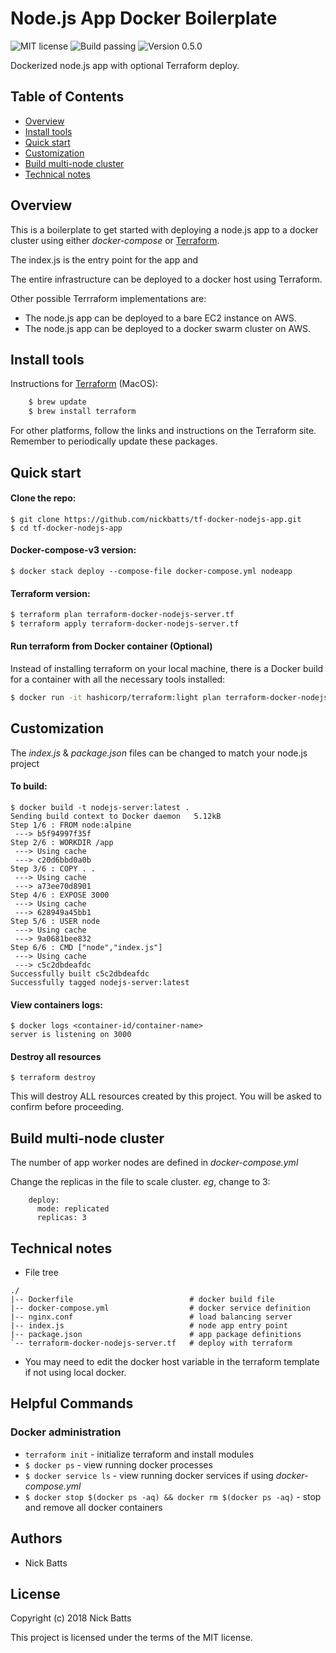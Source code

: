 # Node.js App Docker Boilerplate

![MIT license](https://img.shields.io/apm/l/vim-mode.svg "MIT license")
![Build passing](https://img.shields.io/circleci/project/github/badges/shields.svg "Build passing")
![Version 0.5.0](https://img.shields.io/badge/release-0.5.0-yellow.svg "Version 0.5.0")

Dockerized node.js app with optional Terraform deploy.

## Table of Contents

- [Overview](#overview)
- [Install tools](#install-tools)
- [Quick start](#quick-start)
- [Customization](#customization)
- [Build multi-node cluster](#build-multi-node-cluster)
- [Technical notes](#technical-notes)

## Overview

This is a boilerplate to get started with deploying a node.js app to a docker cluster using either _docker-compose_ or [Terraform](https://www.terraform.io/intro/index.html).

The index.js is the entry point for the app and 

The entire infrastructure can be deployed to a docker host using Terraform.

Other possible Terrraform implementations are:
* The node.js app can be deployed to a bare EC2 instance on AWS.
* The node.js app can be deployed to a docker swarm cluster on AWS.


## Install tools

Instructions for [Terraform](http://www.terraform.io/downloads.html) (MacOS):

```bash
    $ brew update
    $ brew install terraform
```

For other platforms, follow the links and instructions on the Terraform site. Remember to periodically update these packages. 

## Quick start

#### Clone the repo:
```
$ git clone https://github.com/nickbatts/tf-docker-nodejs-app.git
$ cd tf-docker-nodejs-app
```
#### Docker-compose-v3 version:
```
$ docker stack deploy --compose-file docker-compose.yml nodeapp 
```
#### Terraform version:
```bash
$ terraform plan terraform-docker-nodejs-server.tf
$ terraform apply terraform-docker-nodejs-server.tf
```

#### Run terraform from Docker container (Optional)
Instead of installing terraform on your local machine,
there is a Docker build for a container with all the necessary tools installed:
```bash
$ docker run -it hashicorp/terraform:light plan terraform-docker-nodejs-server.tf
```

## Customization
  
The _index.js_ & _package.json_ files can be changed to match your node.js project

#### To build:
```
$ docker build -t nodejs-server:latest .
Sending build context to Docker daemon   5.12kB
Step 1/6 : FROM node:alpine
 ---> b5f94997f35f
Step 2/6 : WORKDIR /app
 ---> Using cache
 ---> c20d6bbd0a0b
Step 3/6 : COPY . .
 ---> Using cache
 ---> a73ee70d8901
Step 4/6 : EXPOSE 3000
 ---> Using cache
 ---> 628949a45bb1
Step 5/6 : USER node
 ---> Using cache
 ---> 9a0681bee832
Step 6/6 : CMD ["node","index.js"]
 ---> Using cache
 ---> c5c2dbdeafdc
Successfully built c5c2dbdeafdc
Successfully tagged nodejs-server:latest
```

#### View containers logs:

```
$ docker logs <container-id/container-name>
server is listening on 3000
```
#### Destroy all resources

```
$ terraform destroy
```
This will destroy ALL resources created by this project. You will be asked to confirm before proceeding.

## Build multi-node cluster

The number of app worker nodes are defined in *docker-compose.yml*

Change the replicas in the file to scale cluster.
_eg_, change to 3:

```
    deploy:
      mode: replicated
      replicas: 3
```


## Technical notes
* File tree

```
./
|-- Dockerfile							# docker build file
|-- docker-compose.yml					# docker service definition
|-- nginx.conf							# load balancing server
|-- index.js							# node app entry point
|-- package.json						# app package definitions
`-- terraform-docker-nodejs-server.tf	# deploy with terraform
```
* You may need to edit the docker host variable in the terraform template if not using local docker.

## Helpful Commands

### Docker administration
* `terraform init` - initialize terraform and install modules
* `$ docker ps` - view running docker processes
* `$ docker service ls` - view running docker services if using _docker-compose.yml_
* `$ docker stop $(docker ps -aq) && docker rm $(docker ps -aq)` - stop and remove all docker containers


## Authors

* Nick Batts

## License

Copyright (c) 2018 Nick Batts

This project is licensed under the terms of the MIT license.
